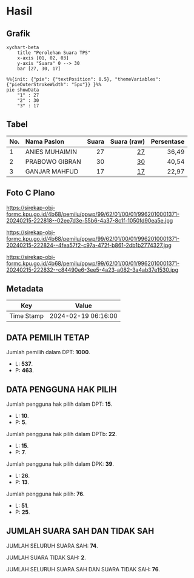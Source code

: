 # Hasil

## Grafik

```mermaid
xychart-beta
    title "Perolehan Suara TPS"
    x-axis [01, 02, 03]
    y-axis "Suara" 0 --> 30
    bar [27, 30, 17]
```

```mermaid
%%{init: {"pie": {"textPosition": 0.5}, "themeVariables": {"pieOuterStrokeWidth": "5px"}} }%%
pie showData
    "1" : 27
    "2" : 30
    "3" : 17
```

## Tabel

| No. | Nama Paslon    | Suara | Suara (raw) | Persentase |
|:--- |:-------------- | -----:| -----------:| ----------:|
| 1   | ANIES MUHAIMIN | 27    | [27][p-1]   | 36,49      |
| 2   | PRABOWO GIBRAN | 30    | [30][p-2]   | 40,54      |
| 3   | GANJAR MAHFUD  | 17    | [17][p-3]   | 22,97      |


[p-1]: https://github.com/gigit-pemilu/pemilu-2024-99-luar-negeri/blob/main/pilpres/hitung-suara/sub/99-luar-negeri/sub/62-kuala-lumpur-malaysia/sub/01-kuala-lumpur-malaysia/sub/0001-kuala-lumpur-malaysia/sub/371-tps-058/sub/paslon-1.txt
[p-2]: https://github.com/gigit-pemilu/pemilu-2024-99-luar-negeri/blob/main/pilpres/hitung-suara/sub/99-luar-negeri/sub/62-kuala-lumpur-malaysia/sub/01-kuala-lumpur-malaysia/sub/0001-kuala-lumpur-malaysia/sub/371-tps-058/sub/paslon-2.txt
[p-3]: https://github.com/gigit-pemilu/pemilu-2024-99-luar-negeri/blob/main/pilpres/hitung-suara/sub/99-luar-negeri/sub/62-kuala-lumpur-malaysia/sub/01-kuala-lumpur-malaysia/sub/0001-kuala-lumpur-malaysia/sub/371-tps-058/sub/paslon-3.txt

## Foto C Plano

https://sirekap-obj-formc.kpu.go.id/4b68/pemilu/ppwp/99/62/01/00/01/9962010001371-20240215-222818--02ee7d3e-55b6-4a37-8c1f-1050fd90ea5e.jpg

https://sirekap-obj-formc.kpu.go.id/4b68/pemilu/ppwp/99/62/01/00/01/9962010001371-20240215-222824--4fea57f2-c97a-472f-b861-2db1b2774327.jpg

https://sirekap-obj-formc.kpu.go.id/4b68/pemilu/ppwp/99/62/01/00/01/9962010001371-20240215-222832--c84490e6-3ee5-4a23-a082-3a4ab37e1530.jpg


## Metadata

| Key        | Value               |
| ---------- | ------------------- |
| Time Stamp | 2024-02-19 06:16:00 |


## DATA PEMILIH TETAP

Jumlah pemilih dalam DPT: **1000**.
 * L: **537**.
 * P: **463**.

## DATA PENGGUNA HAK PILIH

Jumlah pengguna hak pilih dalam DPT: **15**.
 * L: **10**.
 * P: **5**.

Jumlah pengguna hak pilih dalam DPTb: **22**.
 * L: **15**.
 * P: **7**.

Jumlah pengguna hak pilih dalam DPK: **39**.
 * L: **26**.
 * P: **13**.

Jumlah pengguna hak pilih: **76**.
 * L: **51**.
 * P: **25**.

## JUMLAH SUARA SAH DAN TIDAK SAH

JUMLAH SELURUH SUARA SAH: **74**.

JUMLAH SUARA TIDAK SAH: **2**.

JUMLAH SELURUH SUARA SAH DAN SUARA TIDAK SAH: **76**.


